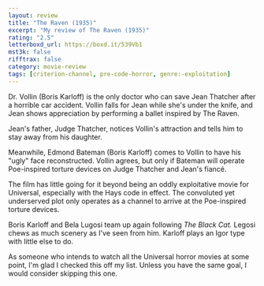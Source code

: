 ```yaml
---
layout: review
title: "The Raven (1935)"
excerpt: "My review of The Raven (1935)"
rating: "2.5"
letterboxd_url: https://boxd.it/539Vb1
mst3k: false
rifftrax: false
category: movie-review
tags: [criterion-channel, pre-code-horror, genre:-exploitation]
---
```


Dr. Vollin (Boris Karloff) is the only doctor who can save Jean Thatcher after a horrible car accident. Vollin falls for Jean while she's under the knife, and Jean shows appreciation by performing a ballet inspired by The Raven.

Jean's father, Judge Thatcher, notices Vollin's attraction and tells him to stay away from his daughter.

Meanwhile, Edmond Bateman (Boris Karloff) comes to Vollin to have his "ugly" face reconstructed. Vollin agrees, but only if Bateman will operate Poe-inspired torture devices on Judge Thatcher and Jean's fiancé.

The film has little going for it beyond being an oddly exploitative movie for Universal, especially with the Hays code in effect. The convoluted yet underserved plot only operates as a channel to arrive at the Poe-inspired torture devices.

Boris Karloff and Bela Lugosi team up again following<i> The Black Cat.</i> Legosi chews as much scenery as I've seen from him. Karloff plays an Igor type with little else to do.

As someone who intends to watch all the Universal horror movies at some point, I'm glad I checked this off my list. Unless you have the same goal, I would consider skipping this one.
